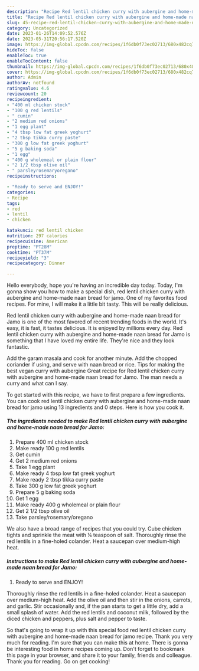 ```yaml
---
description: "Recipe Red lentil chicken curry with aubergine and home-made naan bread for Jamo the Delicious"
title: "Recipe Red lentil chicken curry with aubergine and home-made naan bread for Jamo the Delicious"
slug: 45-recipe-red-lentil-chicken-curry-with-aubergine-and-home-made-naan-bread-for-jamo-the-delicious
category: Uncategorized
date: 2023-01-26T14:09:52.576Z
date: 2023-05-31T20:56:17.520Z
image: https://img-global.cpcdn.com/recipes/1f6db0f73ec02713/680x482cq70/red-lentil-chicken-curry-with-aubergine-and-home-made-naan-bread-for-jamo-recipe-main-photo.jpg
hideToc: false
enableToc: true
enableTocContent: false
thumbnail: https://img-global.cpcdn.com/recipes/1f6db0f73ec02713/680x482cq70/red-lentil-chicken-curry-with-aubergine-and-home-made-naan-bread-for-jamo-recipe-main-photo.jpg
cover: https://img-global.cpcdn.com/recipes/1f6db0f73ec02713/680x482cq70/red-lentil-chicken-curry-with-aubergine-and-home-made-naan-bread-for-jamo-recipe-main-photo.jpg
author: Admin
authorAv: notfound
ratingvalue: 4.6
reviewcount: 20
recipeingredient:
- "400 ml chicken stock"
- "100 g red lentils"
- " cumin"
- "2 medium red onions"
- "1 egg plant"
- "4 tbsp low fat greek yoghurt"
- "2 tbsp tikka curry paste"
- "300 g low fat greek yoghurt"
- "5 g baking soda"
- "1 egg"
- "400 g wholemeal or plain flour"
- "2 1/2 tbsp olive oil"
- " parsleyrosemaryoregano"
recipeinstructions:

- "Ready to serve and ENJOY!"
categories:
- Recipe
tags:
- red
- lentil
- chicken

katakunci: red lentil chicken 
nutrition: 297 calories
recipecuisine: American
preptime: "PT28M"
cooktime: "PT37M"
recipeyield: "3"
recipecategory: Dinner

---
```



Hello everybody, hope you're having an incredible day today. Today, I'm gonna show you how to make a special dish, red lentil chicken curry with aubergine and home-made naan bread for jamo. One of my favorites food recipes. For mine, I will make it a little bit tasty. This will be really delicious.

Red lentil chicken curry with aubergine and home-made naan bread for Jamo is one of the most favored of recent trending foods in the world. It's easy, it is fast, it tastes delicious. It is enjoyed by millions every day. Red lentil chicken curry with aubergine and home-made naan bread for Jamo is something that I have loved my entire life. They're nice and they look fantastic.

Add the garam masala and cook for another minute. Add the chopped coriander if using, and serve with naan bread or rice. Tips for making the best vegan curry with aubergine Great recipe for Red lentil chicken curry with aubergine and home-made naan bread for Jamo. The man needs a curry and what can I say.


To get started with this recipe, we have to first prepare a few ingredients. You can cook red lentil chicken curry with aubergine and home-made naan bread for jamo using 13 ingredients and 0 steps. Here is how you cook it.

<!--inarticleads1-->

##### The ingredients needed to make Red lentil chicken curry with aubergine and home-made naan bread for Jamo:

1. Prepare 400 ml chicken stock
1. Make ready 100 g red lentils
1. Get  cumin
1. Get 2 medium red onions
1. Take 1 egg plant
1. Make ready 4 tbsp low fat greek yoghurt
1. Make ready 2 tbsp tikka curry paste
1. Take 300 g low fat greek yoghurt
1. Prepare 5 g baking soda
1. Get 1 egg
1. Make ready 400 g wholemeal or plain flour
1. Get 2 1/2 tbsp olive oil
1. Take  parsley/rosemary/oregano


We also have a broad range of recipes that you could try. Cube chicken tights and sprinkle the meat with ¼ teaspoon of salt. Thoroughly rinse the red lentils in a fine-holed colander. Heat a saucepan over medium-high heat. 

<!--inarticleads2-->

##### Instructions to make Red lentil chicken curry with aubergine and home-made naan bread for Jamo:


1. Ready to serve and ENJOY!

Thoroughly rinse the red lentils in a fine-holed colander. Heat a saucepan over medium-high heat. Add the olive oil and then stir in the onions, carrots, and garlic. Stir occasionally and, if the pan starts to get a little dry, add a small splash of water. Add the red lentils and coconut milk, followed by the diced chicken and peppers, plus salt and pepper to taste. 

So that's going to wrap it up with this special food red lentil chicken curry with aubergine and home-made naan bread for jamo recipe. Thank you very much for reading. I'm sure that you can make this at home. There is gonna be interesting food in home recipes coming up. Don't forget to bookmark this page in your browser, and share it to your family, friends and colleague. Thank you for reading. Go on get cooking!
